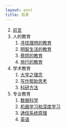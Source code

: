 ```yaml
---
layout: post
title: 目录
---
```


2. [前言](preample)
3. 人的教育
   1. [寻找理想的教育](edu/1-intro/)
   2. [明智生活的教育](edu/2-libra/)
   1. [蔡锷的教育](history/3-caie/)
   2. [旅行的教育](travel/3-yunnan/5-lijiang/)
4. 学术教育
   1. [大学之理念](edu/2-university/)
   2. [写作帮助思考](write)
   3. [科研方法](project)
5. 专业教育
   1. [数据科学](ds)
   2. [机器学习和深度学习](ai/dl/)
   3. [通信系统原理](comm)
   4. [英语](english)


<!-- 5. [离散数学](dm) -->

<br/>

<!-- cd /Users/yishuai/Documents/Website/book/book -->
<!-- jekyll serve --trace -->

<!-- cd /Users/yishuai/.gem/ruby/3.1.2/gems/web/webrick-1.7.0 -->
<!-- bundle add webrick -->
